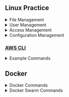 

## Linux Practice
<details>
<summary>File Management</summary>
    <br/>
    
ls - list files and folder
    
```bash
ls
```
cat - describe content of file
    
```bash
cat README.txt 
```
more - describe content of file
    
```bash
more README.txt 
```
tail 
```bash
tail -f README.txt
tail -100f README.txt
tail -10f README.txt 
```
cd - change directory
```bash
cd helloworld
```

touch - create an empty file
```bash
touch README.md
touch sample.txt

```
ssh 
```bash
ssh -i demo-ec2-01.pem ubuntu@10.7.1.87
```
scp 
```bash
scp -r eks-vpc/ root@10.7.1.87:/opt
```
```bash
ag@ce-book ~/.ssh $ pwd
/home/nag/.ssh
nag@ce-book ~/.ssh $ more config
Include configs/*

Host white-jh
    User                   ubuntu 
    HostName               54.236.231.92
    Port                   22
    IdentitiesOnly         yes
    IdentityFile           ~/.ssh/id_rsa
    UserKnownHostsFile     /dev/null
    StrictHostKeyChecking  no
    PasswordAuthentication no
    TCPKeepAlive           yes
    
nag@ce-book ~/.ssh $ cd configs/
nag@ce-book ~/.ssh/configs $ ls -ltr
nag@ce-book ~/.ssh/configs $ more ce-white-config 

Host demoec201
    User                   ubuntu
    HostName               10.7.1.52
    ProxyJump              white-jh
    Port                   22
    IdentitiesOnly         yes
    IdentityFile           /home/nag/Downloads/demo-ec2-key.pem
    UserKnownHostsFile     /dev/null
    StrictHostKeyChecking  no
    PasswordAuthentication no
    TCPKeepAlive           yes
nag@ce-book ~/.ssh/configs $ 
```
find

find a file which name sample.txt

```bash
find ./ -name sample.txt
```
</details>

<details>
<summary>User Management</summary>
    <br/> 
    
</details>

<details>
<summary>Access Management</summary>
     <br/>
</details>

<details>
<summary>Configuration Management</summary>
 <br/>
</details>

### [AWS CLI](https://docs.aws.amazon.com/cli/latest/userguide/cli-chap-welcome.html) 


<details>
<summary>Example Commands</summary>
    
    
Export AWS credentials in Terminal
```bash
export AWS_ACCESS_KEY_ID=AKIAIOSFODNN7EXAMPLE
export AWS_SECRET_ACCESS_KEY=wJalrXUtnFEMI/K7MDENG/bPxRfiCYEXAMPLEKEY
export AWS_DEFAULT_REGION=us-east-1
```

Describe EC2 Instances
```bash
aws ec2 describe-instances
```
List S3 Buckets
```bash
aws s3 ls
```
Create an S3 Bucket

```bash
aws s3api create-bucket --bucket test-bucket-948489282 --region us-east-1
```
Delete an S3 Bucket
```bash
aws s3api delete-bucket --bucket test-bucket-948489282 --region us-east-1
```
Create an EC2 Instance
```bash
aws ec2 run-instances --image-id ami-007855ac798b5175e --count 1 --instance-type t2.micro --key-name test-ec2 
```
Delete an EC2 Instance
```bash
aws ec2 terminate-instances --instance-ids i-394jd83kdujd83jdh7
```
</details>

## Docker

<details>
<summary>Docker Commands</summary>
      <br/>
    
 sudo su -
docker images
docker pull nginx
docker images

docker run --name docker-nginx -p 80:80 nginx
docker run --name docker-nginx -p 80:80 -d nginx
   
 docker ps -a 
docker rm 15748c592407 22f7a8be6d72 7a31e0f8f07a 9cefe4632514
docker run --name docker-nginx -p 80:80 -d nginx
docker ps -a
 docker run --name test-nginx -p 8000:80 -d nginx
docker ps
docker run --name dev-nginx -p 8001:80 -d nginx
docker ps
docker run --name prod-nginx -p 8005:80 -d nginx
docker ps


docker exec -it mydevapp /bin/bash
docker images 
docker ps 
docker ps -a
docker stop docker-nginx test-nginx dev-nginx myapp mydevapp

   50  docker stop prod-nginx

   53  docker rm mydevapp myapp prod-nginx dev-nginx test-nginx docker-nginx

   56  docker images
   57  docker rmi 806f89a70ff8 263083118061 080ed0ed8312 e499797894d5

   60  docker run hello-world


</details>
<details>
<summary>Docker Swarm Commands</summary>
      <br/>
</details>

